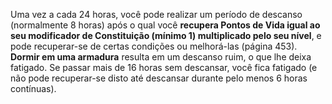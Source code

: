 Uma vez a cada 24 horas, você pode realizar um período de descanso (normalmente 8 horas) após o qual você **recupera Pontos de Vida igual ao seu modificador de Constituição (mínimo 1) multiplicado pelo seu nível**, e pode recuperar-se de certas condições ou melhorá-las (página 453).
**Dormir em uma armadura** resulta em um descanso ruim, o que lhe deixa fatigado. Se passar mais de 16 horas sem descansar, você fica fatigado (e não pode recuperar-se disto até descansar durante pelo menos 6 horas contínuas).
